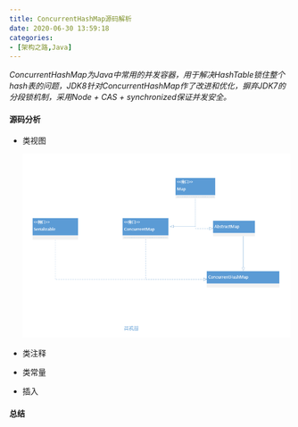 ```yaml
---
title: ConcurrentHashMap源码解析
date: 2020-06-30 13:59:18
categories: 
- [架构之路,Java]
---
```


*ConcurrentHashMap为Java中常用的并发容器，用于解决HashTable锁住整个hash表的问题，JDK8针对ConcurrentHashMap作了改进和优化，摒弃JDK7的分段锁机制，采用Node + CAS + synchronized保证并发安全。*

#### 源码分析

- 类视图

  ![类视图](ConcurrentHashMap源码解析/1593517421.png)

- 类注释

- 类常量

- 插入

  

#### 总结